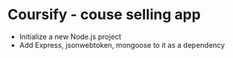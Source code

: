 # Coursify - couse selling app

 - Initialize a new Node.js project
 - Add Express, jsonwebtoken, mongoose to it as a dependency 